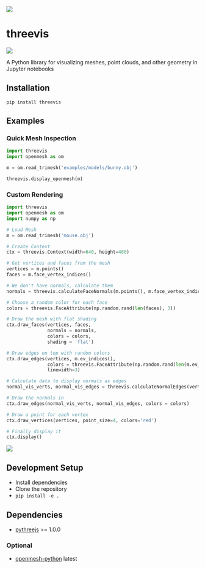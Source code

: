 ![](https://www.graphics.rwth-aachen.de:9000/threevis/threevis/raw/master/docs/images/logo-90.png)

# threevis

[![](https://www.graphics.rwth-aachen.de:9000/threevis/threevis/badges/master/pipeline.svg)](https://www.graphics.rwth-aachen.de:9000/threevis/threevis/commits/master)

A Python library for visualizing meshes, point clouds, and other geometry in Jupyter notebooks

## Installation
`pip install threevis`

## Examples

### Quick Mesh Inspection

```python
import threevis
import openmesh as om

m = om.read_trimesh('examples/models/bunny.obj')

threevis.display_openmesh(m)
```

### Custom Rendering

```python
import threevis
import openmesh as om
import numpy as np

# Load Mesh
m = om.read_trimesh('mouse.obj')

# Create Context
ctx = threevis.Context(width=640, height=480)

# Get vertices and faces from the mesh
vertices = m.points()
faces = m.face_vertex_indices()

# We don't have normals, calculate them
normals = threevis.calculateFaceNormals(m.points(), m.face_vertex_indices())

# Choose a random color for each face
colors = threevis.FaceAttribute(np.random.rand(len(faces), 3))

# Draw the mesh with flat shading
ctx.draw_faces(vertices, faces, 
               normals = normals,
               colors = colors,
               shading = 'flat')

# Draw edges on top with random colors
ctx.draw_edges(vertices, m.ev_indices(), 
               colors = threevis.FaceAttribute(np.random.rand(len(m.ev_indices()), 3)),
               linewidth=3)

# Calculate data to display normals as edges
normal_vis_verts, normal_vis_edges = threevis.calculateNormalEdges(vertices, faces, normals, length=0.05)

# Draw the normals in
ctx.draw_edges(normal_vis_verts, normal_vis_edges, colors = colors)

# Draw a point for each vertex
ctx.draw_vertices(vertices, point_size=4, colors='red')

# Finally display it
ctx.display()
```

![](https://www.graphics.rwth-aachen.de:9000/threevis/threevis/raw/master/docs/images/mouse.PNG)

## Development Setup

- Install dependencies
- Clone the repository
- `pip install -e .`

## Dependencies

- [pythreejs](https://github.com/jovyan/pythreejs/) >= 1.0.0

### Optional
- [openmesh-python](https://graphics.rwth-aachen.de:9000/adielen/openmesh-python) latest

